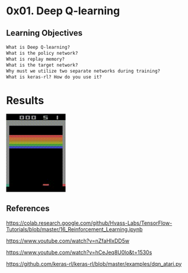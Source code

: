 # 0x01. Deep Q-learning


## Learning Objectives

    What is Deep Q-learning?
    What is the policy network?
    What is replay memory?
    What is the target network?
    Why must we utilize two separate networks during training?
    What is keras-rl? How do you use it?

# Results

![Alt Text](https://github.com/jlassi1/holbertonschool-machine_learning/blob/2b72392e922b7192aa5bc661c7efaf44025fdfd8/reinforcement_learning/0x01-deep_q_learning/1625349469.8946211.gif)


## References

https://colab.research.google.com/github/Hvass-Labs/TensorFlow-Tutorials/blob/master/16_Reinforcement_Learning.ipynb

https://www.youtube.com/watch?v=nZfaHIxDD5w

https://www.youtube.com/watch?v=hCeJeq8U0lo&t=1530s

https://github.com/keras-rl/keras-rl/blob/master/examples/dqn_atari.py